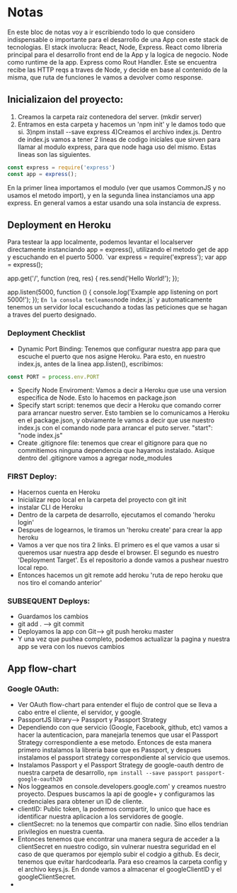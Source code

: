 # Notas
En este bloc de notas voy a ir escribiendo todo lo que considero indispensable o importante para el desarrollo de una App con este stack de tecnologias.
El stack involucra: React, Node, Express.
React como libreria principal para el desarrollo front end de la App y la logica de negocio.
Node como runtime de la app.
Express como Rout Handler. Este se encuentra recibe las HTTP reqs a traves de Node, y decide en base al contenido de la misma, que ruta de funciones le vamos a devolver como response.

## Inicializaion del proyecto:

1) Creamos la carpeta raiz contenedora del server. (mkdir server)
2) Entramos en esta carpeta y hacemos un 'npm init' y le damos todo que si.
3)npm install --save express
4)Creamos el archivo index.js. Dentro de index.js vamos a tener 2 lineas de codigo iniciales que sirven para llamar al modulo express, para que node haga uso del mismo. Estas lineas son las siguientes.
```javascript
const express = require('express')
const app = express();
```
En la primer linea importamos el modulo (ver que usamos CommonJS y no usamos el metodo import), y en la segunda linea instanciamos una app express. En general vamos a estar usando una sola instancia de express.



## Deployment en Heroku
Para testear la app localmente, podemos levantar el localserver directamente instanciando app = express(), utilizando el metodo get de app y escuchando en el puerto 5000.
`var express = require('express');
var app = express();

app.get('/', function (req, res) {
  res.send('Hello World!');
});

app.listen(5000, function () {
  console.log('Example app listening on port 5000!');
});
`
En la consola tecleamos `node index.js` y automaticamente tenemos un servidor local escuchando a todas las peticiones que se hagan a traves del puerto designado. 
### Deployment Checklist
- Dynamic Port Binding: Tenemos que configurar nuestra app para que escuche el puerto que nos asigne Heroku. Para esto, en nuestro index.js, antes de la linea app.listen(), escribimos:
```javascript
const PORT = process.env.PORT
```
- Specify Node Enviroment: Vamos a decir a Heroku que use una version especifica de Node. Esto lo hacemos en package.json
- Specify start script: tenemos que decir a Heroku que comando correr para arrancar nuestro server. Esto tambien se lo comunicamos a Heroku en el package.json, y obviamente le vamos a decir que use nuestro index.js con el comando node para arrancar el puto server. "start": "node index.js"
- Create .gitignore file: tenemos que crear el gitignore para que no commitiemos ninguna dependencia que hayamos instalado. Asique dentro del .gitignore vamos a agregar node_modules

### FIRST Deploy:
- Hacernos cuenta en Heroku
- Inicializar repo local en la carpeta del proyecto con git init
- instalar CLI de Heroku
- Dentro de la carpeta de desarrollo, ejecutamos el comando 'heroku login'
- Despues de logearnos, le tiramos un 'heroku create' para crear la app heroku
- Vamos a ver que nos tira 2 links. El primero es el que vamos a usar si queremos usar nuestra app desde el browser. El segundo es nuestro 'Deployment Target'. Es el repositorio a donde vamos a pushear nuestro local repo.
- Entonces hacemos un git remote add heroku 'ruta de repo heroku que nos tiro el comando anterior'

### SUBSEQUENT Deploys:
- Guardamos los cambios
- git add . --> git commit
- Deployamos la app con Git--> git push heroku master
- Y una vez que pushea completo, podemos actualizar la pagina y nuestra app se vera con los nuevos cambios

## App flow-chart
### Google OAuth:
- Ver OAuth flow-chart para entender el flujo de control que se lleva a cabo entre el cliente, el servidor, y google.
- PassportJS library--> Passport y Passport Strategy
- Dependiendo con que servicio (Google, Facebook, github, etc) vamos a hacer la autenticacion, para manejarla tenemos que usar el Passport Strategy correspondiente a ese metodo. Entonces de esta manera primero instalamos la libreria base que es Passport, y despues instalamos el passport strategy correspondiente al servicio que usemos.
- Instalamos Passport y el Passport Strategy de google-oauth dentro de nuestra carpeta de desarrollo, `npm install --save passport passport-google-oauth20`
- Nos loggeamos en console.developers.google.com' y creamos nuestro proyecto. Despues buscamos la api de google+ y configuramos las credenciales para obtener un ID de cliente.
- clientID: Public token, la podemos compartir, lo unico que hace es identificar nuestra aplicacion a los servidores de google.
- clientSecret: no la tenemos que compartir con nadie. Sino ellos tendrian privilegios en nuestra cuenta.
- Entonces tenemos que encontrar una manera segura de acceder a la clientSecret en nuestro codigo, sin vulnerar nuestra seguridad en el caso de que queramos por ejemplo subir el codgio a github. Es decir, tenemos que evitar hardcodearla. Para eso creamos la carpeta config y el archivo keys.js. En donde vamos a almacenar el googleClientID y el googleClientSecret.
-
